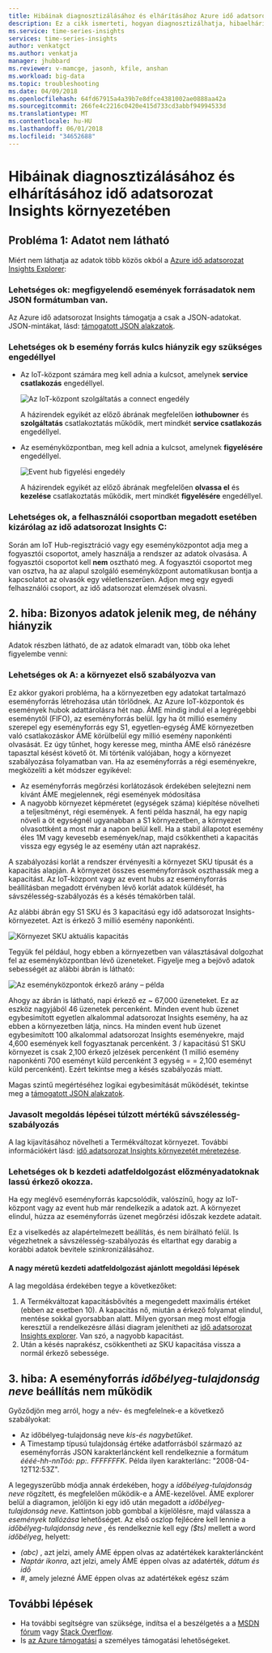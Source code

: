 ```yaml
---
title: Hibáinak diagnosztizálásához és elhárításához Azure idő adatsorozat insightsban |} Microsoft Docs
description: Ez a cikk ismerteti, hogyan diagnosztizálhatja, hibaelhárításához és Azure idő adatsorozat Insights környezetében előforduló gyakori problémák megoldásában.
ms.service: time-series-insights
services: time-series-insights
author: venkatgct
ms.author: venkatja
manager: jhubbard
ms.reviewer: v-mamcge, jasonh, kfile, anshan
ms.workload: big-data
ms.topic: troubleshooting
ms.date: 04/09/2018
ms.openlocfilehash: 64fd67915a4a39b7e8dfce4381002ae0888aa42a
ms.sourcegitcommit: 266fe4c2216c0420e415d733cd3abbf94994533d
ms.translationtype: MT
ms.contentlocale: hu-HU
ms.lasthandoff: 06/01/2018
ms.locfileid: "34652688"
---
```

# <a name="diagnose-and-solve-problems-in-your-time-series-insights-environment"></a>Hibáinak diagnosztizálásához és elhárításához idő adatsorozat Insights környezetében

## <a name="problem-1-no-data-is-shown"></a>Probléma 1: Adatot nem látható
Miért nem láthatja az adatok több közös okból a [Azure idő adatsorozat Insights Explorer](https://insights.timeseries.azure.com):

### <a name="possible-cause-a-event-source-data-is-not-in-json-format"></a>Lehetséges ok: megfigyelendő események forrásadatok nem JSON formátumban van.
Az Azure idő adatsorozat Insights támogatja a csak a JSON-adatokat. JSON-mintákat, lásd: [támogatott JSON alakzatok](time-series-insights-send-events.md#supported-json-shapes).

### <a name="possible-cause-b-event-source-key-is-missing-a-required-permission"></a>Lehetséges ok b esemény forrás kulcs hiányzik egy szükséges engedéllyel
* Az IoT-központ számára meg kell adnia a kulcsot, amelynek **service csatlakozás** engedéllyel.

   ![Az IoT-központ szolgáltatás a connect engedély](media/diagnose-and-solve-problems/iothub-serviceconnect-permissions.png)

   A házirendek egyikét az előző ábrának megfelelően **iothubowner** és **szolgáltatás** csatlakoztatás működik, mert mindkét **service csatlakozás** engedéllyel.
   
* Az eseményközpontban, meg kell adnia a kulcsot, amelynek **figyelésére** engedéllyel.

   ![Event hub figyelési engedély](media/diagnose-and-solve-problems/eventhub-listen-permissions.png)

   A házirendek egyikét az előző ábrának megfelelően **olvassa el** és **kezelése** csatlakoztatás működik, mert mindkét **figyelésére** engedéllyel.

### <a name="possible-cause-c-the-consumer-group-provided-is-not-exclusive-to-time-series-insights"></a>Lehetséges ok, a felhasználói csoportban megadott esetében kizárólag az idő adatsorozat Insights C:
Során am IoT Hub-regisztráció vagy egy eseményközpontot adja meg a fogyasztói csoportot, amely használja a rendszer az adatok olvasása. A fogyasztói csoportot kell **nem** osztható meg. A fogyasztói csoportot meg van osztva, ha az alapul szolgáló eseményközpont automatikusan bontja a kapcsolatot az olvasók egy véletlenszerűen. Adjon meg egy egyedi felhasználói csoport, az idő adatsorozat elemzések olvasni.

## <a name="problem-2-some-data-is-shown-but-some-is-missing"></a>2. hiba: Bizonyos adatok jelenik meg, de néhány hiányzik
Adatok részben látható, de az adatok elmaradt van, több oka lehet figyelembe venni:

### <a name="possible-cause-a-your-environment-is-getting-throttled"></a>Lehetséges ok A: a környezet első szabályozva van
Ez akkor gyakori probléma, ha a környezetben egy adatokat tartalmazó eseményforrás létrehozása után törlődnek.  Az Azure IoT-központok és események hubok adattárolásra hét nap.  ÁME mindig indul el a legrégebbi eseménytől (FIFO), az eseményforrás belül.  Így ha öt millió esemény szerepel egy eseményforrás egy S1, egyetlen-egység ÁME környezetben való csatlakozáskor ÁME körülbelül egy millió esemény naponkénti olvasását.  Ez úgy tűnhet, hogy keresse meg, mintha ÁME első ránézésre tapasztal késést követő öt.  Mi történik valójában, hogy a környezet szabályozása folyamatban van.  Ha az eseményforrás a régi eseményekre, megközelíti a két módszer egyikével:

- Az eseményforrás megőrzési korlátozások érdekében selejtezni nem kívánt ÁME megjelennek, régi események módosítása
- A nagyobb környezet képméretet (egységek száma) kiépítése növelheti a teljesítményt, régi események.  A fenti példa használ, ha egy napig növeli a öt egységnél ugyanabban a S1 környezetben, a környezet olvasottként a most már a napon belül kell.  Ha a stabil állapotot esemény éles 1M vagy kevesebb események/nap, majd csökkentheti a kapacitás vissza egy egység le az esemény után azt naprakész.  

A szabályozási korlát a rendszer érvényesíti a környezet SKU típusát és a kapacitás alapján. A környezet összes eseményforrások oszthassák meg a kapacitást. Az IoT-központ vagy az event hubs az eseményforrás beállításban megadott érvényben lévő korlát adatok küldését, ha sávszélesség-szabályozás és a késés témakörben talál.

Az alábbi ábrán egy S1 SKU és 3 kapacitású egy idő adatsorozat Insights-környezetet. Azt is érkező 3 millió esemény naponkénti.

![Környezet SKU aktuális kapacitás](media/diagnose-and-solve-problems/environment-sku-current-capacity.png)

Tegyük fel például, hogy ebben a környezetben van választásával dolgozhat fel az eseményközpontban lévő üzeneteket. Figyelje meg a bejövő adatok sebességét az alábbi ábrán is látható:

![Az eseményközpontok érkező arány – példa](media/diagnose-and-solve-problems/eventhub-ingress-rate.png)

Ahogy az ábrán is látható, napi érkező ez ~ 67,000 üzeneteket. Ez az eszköz nagyjából 46 üzenetek percenként. Minden event hub üzenet egybesimított egyetlen alkalommal adatsorozat Insights esemény, ha az ebben a környezetben látja, nincs. Ha minden event hub üzenet egybesimított 100 alkalommal adatsorozat Insights eseményekre, majd 4,600 események kell fogyasztanak percenként. 3 / kapacitású S1 SKU környezet is csak 2,100 érkező jelzések percenként (1 millió esemény naponkénti 700 eseményt küld percenként 3 egység = = 2,100 eseményt küld percenként). Ezért tekintse meg a késés szabályozás miatt. 

Magas szintű megértéséhez logikai egybesimítását működését, tekintse meg a [támogatott JSON alakzatok](time-series-insights-send-events.md#supported-json-shapes).

### <a name="recommended-resolution-steps-for-excessive-throttling"></a>Javasolt megoldás lépései túlzott mértékű sávszélesség-szabályozás
A lag kijavításához növelheti a Termékváltozat környezet. További információkért lásd: [idő adatsorozat Insights környezetét méretezése](time-series-insights-how-to-scale-your-environment.md).

### <a name="possible-cause-b-initial-ingestion-of-historical-data-is-causing-slow-ingress"></a>Lehetséges ok b kezdeti adatfeldolgozást előzményadatoknak lassú érkező okozza.
Ha egy meglévő eseményforrás kapcsolódik, valószínű, hogy az IoT-központ vagy az event hub már rendelkezik a adatok azt. A környezet elindul, húzza az eseményforrás üzenet megőrzési időszak kezdete adatait.

Ez a viselkedés az alapértelmezett beállítás, és nem bírálható felül. Is végezhetnek a sávszélesség-szabályozás és eltarthat egy darabig a korábbi adatok bevitele szinkronizálásához.

#### <a name="recommended-resolution-steps-of-large-initial-ingestion"></a>A nagy méretű kezdeti adatfeldolgozást ajánlott megoldási lépések
A lag megoldása érdekében tegye a következőket:
1. A Termékváltozat kapacitásbővítés a megengedett maximális értéket (ebben az esetben 10). A kapacitás nő, miután a érkező folyamat elindul, mentése sokkal gyorsabban alatt. Milyen gyorsan meg most elfogja keresztül a rendelkezésre állási diagram jelenítheti az [idő adatsorozat Insights explorer](https://insights.timeseries.azure.com). Van szó, a nagyobb kapacitást.
2. Után a késés naprakész, csökkentheti az SKU kapacitása vissza a normál érkező sebessége.

## <a name="problem-3-my-event-sources-timestamp-property-name-setting-doesnt-work"></a>3. hiba: A eseményforrás *időbélyeg-tulajdonság neve* beállítás nem működik
Győződjön meg arról, hogy a név- és megfelelnek-e a következő szabályokat:
* Az időbélyeg-tulajdonság neve _kis-és nagybetűket_.
* A Timestamp típusú tulajdonság értéke adatforrásból származó az eseményforrás JSON karakterláncként kell rendelkeznie a formátum _éééé-hh-nnTóó: pp:. FFFFFFFK_. Példa ilyen karakterlánc: "2008-04-12T12:53Z".

A legegyszerűbb módja annak érdekében, hogy a *időbélyeg-tulajdonság neve* rögzített, és megfelelően működik-e a ÁME-kezelővel.  ÁME explorer belül a diagramon, jelöljön ki egy idő után megadott a *időbélyeg-tulajdonság neve*.  Kattintson jobb gombbal a kijelölésre, majd válassza a *események tallózása* lehetőséget.  Az első oszlop fejlécére kell lennie a *időbélyeg-tulajdonság neve* , és rendelkeznie kell egy *($ts)* mellett a word *időbélyeg*, helyett:
- *(abc)* , azt jelzi, amely ÁME éppen olvas az adatértékek karakterláncként
- *Naptár ikonra*, azt jelzi, amely ÁME éppen olvas az adatérték, *dátum és idő*
- *#*, amely jelezné ÁME éppen olvas az adatértékek egész szám


## <a name="next-steps"></a>További lépések
- Ha további segítségre van szüksége, indítsa el a beszélgetés a a [MSDN fórum](https://social.msdn.microsoft.com/Forums/home?forum=AzureTimeSeriesInsights) vagy [Stack Overflow](https://stackoverflow.com/questions/tagged/azure-timeseries-insights). 
- Is [az Azure támogatási](https://azure.microsoft.com/support/options/) a személyes támogatási lehetőségeket.
